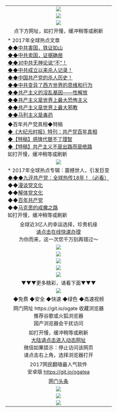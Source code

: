 <table>
  <tr>
      <td align=center><img src="https://raw.githubusercontent.com/wnel2017/ku/master/dwh.jpg" /></td>
  </tr>
  <tr>
    <td align=center><img src="https://raw.githubusercontent.com/wnel2017/ku/master/害国.jpg" /></td>
   </tr>
  <tr>
      <td align=center><img src="https://raw.githubusercontent.com/wnel2017/ku/master/%E5%BE%AE%E4%BF%A1%E8%AF%B4%E6%98%8E1.jpg"/></td>
  </tr>
  <tr>
      <td align=center>
点下方网址，如打开慢，缓冲稍等或刷新<br/> 
  </tr>
  <tr>
<td align=left>
 * 2017年全球热点文章<br/>
<a href="https://s3.ap-south-1.amazonaws.com/ogatem/oGate.htm?c807209&from=wnel">◆◆中共害国，铁证如山</a><br/>
<a href="https://s3.ap-south-1.amazonaws.com/ogatem/oGate.htm?c813172&from=wnel">◆◆中共卖国，证据确凿</a><br/>
<a href="https://s3.ap-south-1.amazonaws.com/ogatem/oGate.htm?c813247&from=wnel">◆◆对中共无神论说“不”！</a><br/>
<a href="https://s3.ap-south-1.amazonaws.com/ogatem/oGate.htm?http%3A%2F%2F140%2Fgb%2F13%2F7%2F2%2Fn3906831.htm&from=wnel">◆◆中共成立以来杀人记录！</a><br/>
<a href="https://s3.ap-south-1.amazonaws.com/ogatem/oGate.htm?http%3A%2F%2F140%2Fgb%2F17%2F2%2F17%2Fn8822194.htm&from=wnel">◆◆中国共产党的杀人历史！</a><br/>
<a href="https://s3.ap-south-1.amazonaws.com/ogatem/oGate.htm?http%3A%2F%2F140%2Fgb%2F17%2F1%2F3%2Fn8663018.htm&from=wnel">◆◆中共变异了西方世界的思维和行为</a><br/>
<a href="https://s3.ap-south-1.amazonaws.com/ogatem/oGate.htm?http%3A%2F%2F140%2Fgb%2F17%2F4%2F9%2Fn9018949.htm&from=wnel">◆◆共产主义的淫乱基因——性解放</a><br/>
<a href="https://s3.ap-south-1.amazonaws.com/ogatem/oGate.htm?c813246&from=wnel">◆◆共产主义是世界上最大恐怖主义</a><br/>
<a href="https://s3.ap-south-1.amazonaws.com/ogatem/oGate.htm?c812504&from=wnel">◆◆共产主义是世界上最大邪教</a><br/>
<a href="https://s3.ap-south-1.amazonaws.com/ogatem/oGate.htm?c813248&from=wnel
">◆◆马列主义是毒药</a><br/>
  </tr>
  <tr>
<td align=left>◆百年共产党真相◆特稿<br/>
<a href="https://s3.ap-south-1.amazonaws.com/ogatem/oGate.htm?http%3A%2F%2F140%2Fgb%2F17%2F3%2F6%2Fn8879818.htm&from=wnel">◆《大纪元时报》特刊：共产党百年真相</a><br/>
<a href="https://s3.ap-south-1.amazonaws.com/ogatem/oGate.htm?http%3A%2F%2F140%2Fgb%2F15%2F11%2F2%2Fn4564327.htm&from=wnel">◆【特稿】感情代替不了理智</a><br/>
<a href="https://s3.ap-south-1.amazonaws.com/ogatem/oGate.htm?http%3A%2F%2F140%2Fgb%2F17%2F2%2F9%2Fn8792816.htm&from=wnel">◆【特稿】共产主义不是出路而是绝路</a><br/>
如打开慢，缓冲稍等或刷新<br/>
  </tr>
  <tr>
<td align=center><img src="https://raw.githubusercontent.com/wnel2017/ku/master/共产邪灵.jpg" /></td><br/>
  </tr>
  <tr>
      <td align=left>
 * 2017年全球热点专辑：震撼世人，引发巨变<br/>
<a href="https://s3.ap-south-1.amazonaws.com/ogatem/oGate.htm?4EC%2FJP.mp4&from=wnel">◆◆◆九评共产党：全球热传18年！（必看）</a><br/>
◆◆<a href="https://s3.ap-south-1.amazonaws.com/ogatem/oGate.htm?4EC%2FMTDWH.mp4&from=wnel">漫谈党文化</a><br/>
◆◆<a href="https://s3.ap-south-1.amazonaws.com/ogatem/oGate.htm?1D%2FJTDWH&from=wnel">解体党文化</a><br/>
◆◆<a href="https://s3.ap-south-1.amazonaws.com/ogatem/oGate.htm?4EC%2FBNGCD&from=wnel">百年共产党</a><br/>
◆◆<a href="https://s3.ap-south-1.amazonaws.com/ogatem/oGate.htm?c816602&from=wnel">马克思的成魔之路</a><br/>
如打开慢，缓冲稍等或刷新<br/>
  </tr>
  <tr>
    <td align=center>
全球近3亿人的幸运选择，珍贵机缘<br/>
<a href="https://s3.ap-south-1.amazonaws.com/ogatem/oGate.htm?ogST.aspx?from=wnel-3T">请点击在线快速办理</a><br/>
为你而来，这一次您千万别再错过～<br/>
  </tr>
  <tr>
    <td align=center><img src="https://raw.githubusercontent.com/wnel2017/ku/master/谎言.jpg" /></td><br/>
  </tr>
  <tr>
    <td align=center><img src="https://raw.githubusercontent.com/wnel2017/ku/master/恶魔.jpg" /></td><br/>
  </tr>
  <tr>
    <td align=center><img src="https://raw.githubusercontent.com/wnel2017/ku/master/谎言和暴力.jpg" /></td><br/>
  </tr>
  <tr>
    <td align=center><img src="https://raw.githubusercontent.com/wnel2017/ku/master/媒体谎言.jpg" /></td><br/>
  </tr>
  <tr>
    <td align=center><img src="https://raw.githubusercontent.com/wnel2017/ku/master/邪j.jpg" /></td><br/>
  </tr>
  <tr>
<tr><td align=center>▼▼▼更多精彩，请看下面▼▼▼<br/>
  </tr>
  <tr>
    <td align=center><img src="https://raw.githubusercontent.com/wnel2017/ku/master/ogate6.jpg" /></td>
  </tr>
  <tr>
<td align=center>◆免费  ◆安全  ◆快速  ◆绿色  ◆高速视频<br/>
  </tr>
  <tr>
<td align=center>网门网址 https://git.io/ogate 收藏浏览器<br/>
推荐谷歌或火狐浏览器<br/>
国产浏览器会干扰访问<br/>
  </tr>
  <tr>
    <td align=center>
如打开慢，缓冲稍等或刷新<br/>
<a href="https://s3.ap-south-1.amazonaws.com/ogatem/oGate.htm?from=wnel">大陆请点击进入动态网址</a><br/>
微信如果提示：停止访问该网页<br/>
请点击右上角，选择浏览器打开<br/>
  </tr>
  <tr>
      <td align=center>
2017网民翻墙最人气软件<br/>
安卓版 <a href="https://raw.githubusercontent.com/ogate/up/master/ogate.apk?og">https://git.io/ogatea</a><br/>
  </tr>
  <tr>
    <td align=center>
<a target="_blank" href="https://s3.ap-south-1.amazonaws.com/ogatem/oGate.htm?ogNews&from=wnel">网门头条</a><br/>
    </td>
  </tr>
  <tr>
    <td align=center><img src="https://cloud.githubusercontent.com/assets/11880933/15631437/70d0a74e-259d-11e6-946f-6237b4b657bd.jpg"/></td>
  </tr>
  <tr>
      <td align=center><img src="https://raw.githubusercontent.com/wnel2017/ku/master/%E4%BD%BF%E7%94%A8%E6%8C%87%E5%8D%971.jpg"/></td>
  </tr>
  <tr>
      <td align=center><img src="https://raw.githubusercontent.com/wnel2017/ku/master/%E5%BE%AE%E4%BF%A1%E8%AF%B4%E6%98%8E.jpg"/></td>

</table>    
